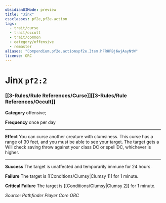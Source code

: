```yaml
---
obsidianUIMode: preview
title: "Jinx"
cssclasses: pf2e,pf2e-action
tags:
  - trait/curse
  - trait/occult
  - trait/common
  - category/offensive
  - remaster
aliases: "Compendium.pf2e.actionspf2e.Item.hFRHPBj6wjAayNtW"
license: ORC
---
```

# Jinx `pf2:2`

### [[3-Rules/Rule References/Curse]][[3-Rules/Rule References/Occult]]

**Category** offensive; 




**Frequency** once per day

* * *

**Effect** You can curse another creature with clumsiness. This curse has a range of 30 feet, and you must be able to see your target. The target gets a Will check saving throw against your class DC or spell DC, whichever is higher.

* * *

**Success** The target is unaffected and temporarily immune for 24 hours.

**Failure** The target is [[Conditions/Clumsy|Clumsy 1]] for 1 minute.

**Critical Failure** The target is [[Conditions/Clumsy|Clumsy 2]] for 1 minute.

*Source: Pathfinder Player Core*
*ORC*